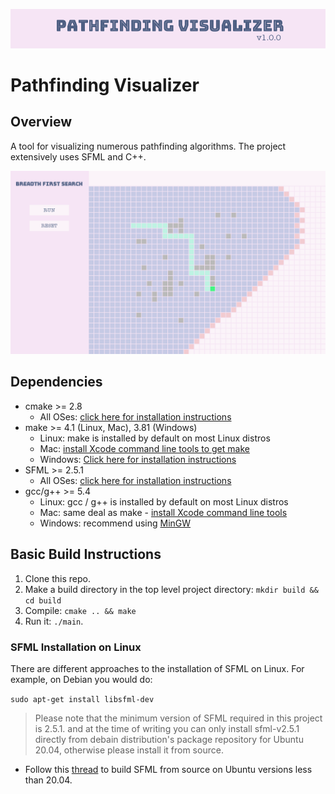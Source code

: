 
![](figures/cover0.png)
# Pathfinding Visualizer

## Overview

A tool for visualizing numerous pathfinding algorithms. The project extensively uses SFML and C++.

![](figures/cover1.png)

## Dependencies

* cmake >= 2.8
  * All OSes: [click here for installation instructions](https://cmake.org/install/)
* make >= 4.1 (Linux, Mac), 3.81 (Windows)
  * Linux: make is installed by default on most Linux distros
  * Mac: [install Xcode command line tools to get make](https://developer.apple.com/xcode/features/)
  * Windows: [Click here for installation instructions](http://gnuwin32.sourceforge.net/packages/make.htm)
* SFML >= 2.5.1
  * All OSes: [click here for installation instructions](https://www.sfml-dev.org/tutorials/2.5/#getting-started)
* gcc/g++ >= 5.4
  * Linux: gcc / g++ is installed by default on most Linux distros
  * Mac: same deal as make - [install Xcode command line tools](https://developer.apple.com/xcode/features/)
  * Windows: recommend using [MinGW](http://www.mingw.org/)

## Basic Build Instructions

1. Clone this repo.
2. Make a build directory in the top level project directory: `mkdir build && cd build`
3. Compile: `cmake .. && make`
4. Run it: `./main`.

### SFML Installation on Linux

There are different approaches to the installation of SFML on Linux. For example, on Debian you would do:

`sudo apt-get install libsfml-dev`

>Please note that the minimum version of SFML required in this project is 2.5.1. and at the time of writing you can only install sfml-v2.5.1 directly from debain distribution's package repository for Ubuntu 20.04, otherwise please install it from source.

- Follow this [thread](https://en.sfml-dev.org/forums/index.php?topic=20638.0) to build SFML from source on Ubuntu versions less than 20.04.

